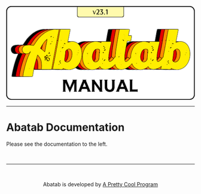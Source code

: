 <div align="center">

  <img src="../images/Logos/AbatabManualLogo.png" alt="Abatab Manual" width="512">

</div>

***

# Abatab Documentation

Please see the documentation to the left.

<br>

***

<br>

<div align="center">

  Abatab is developed by [A Pretty Cool Program][APrettyCoolProgramUrl]

</div>

[APrettyCoolProgramUrl]: https://github.com/APrettyCoolProgram
